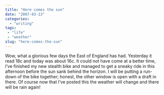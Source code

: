 ```yaml
---
title: "Here comes the sun"
date: "2007-03-13"
categories:
  - "writing"
tags:
 - "life"
 - "weather"
slug: "here-comes-the-sun"
---
```


Wow, what a glorious few days the East of England has had. Yesterday it read 18c and today was about 16c. It could not have come at a better time, I’ve finished my new stealth bike and managed to get a sneaky ride in this afternoon before the sun sank behind the horizon. I will be putting a run-down of the bike together; honest, the other window is open with a draft in there. Of course now that I’ve posted this the weather will change and there will be rain again!

